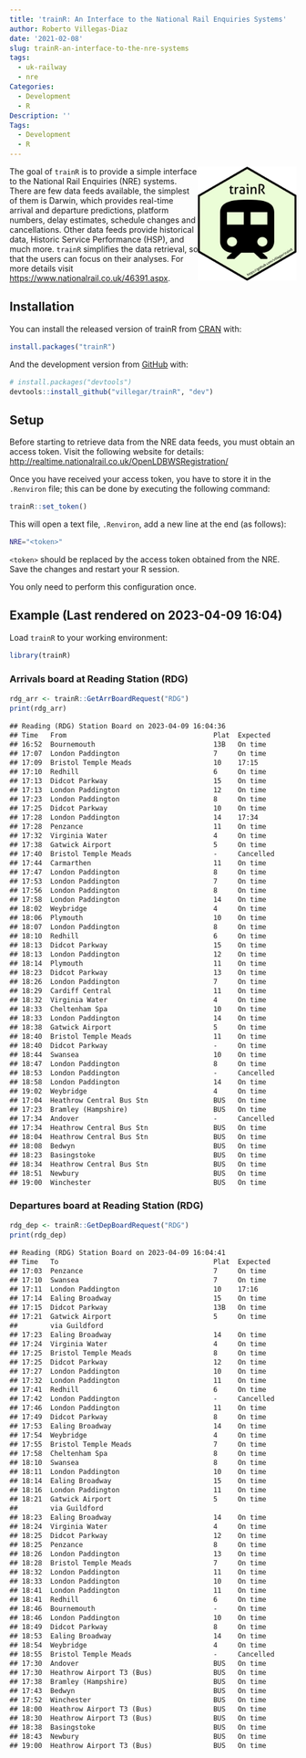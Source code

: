 ```yaml
---
title: 'trainR: An Interface to the National Rail Enquiries Systems'
author: Roberto Villegas-Diaz
date: '2021-02-08'
slug: trainR-an-interface-to-the-nre-systems
tags:
  - uk-railway
  - nre
Categories:
  - Development
  - R
Description: ''
Tags:
  - Development
  - R
---
```


<img src="https://raw.githubusercontent.com/villegar/trainR/main/inst/images/logo.png" alt="logo" align="right" height=200px/>

The goal of `trainR` is to provide a simple interface to the 
National Rail Enquiries (NRE) systems. There are few data feeds 
available, the simplest of them is Darwin, which provides real-time 
arrival and departure predictions, platform numbers, delay estimates, 
schedule changes and cancellations. Other data feeds provide historical 
data, Historic Service Performance (HSP), and much more. `trainR` 
simplifies the data retrieval, so that the users can focus on their 
analyses. For more details visit 
https://www.nationalrail.co.uk/46391.aspx.

## Installation

You can install the released version of trainR from [CRAN](https://CRAN.R-project.org) with:

``` r
install.packages("trainR")
```

And the development version from [GitHub](https://github.com/) with:

``` r
# install.packages("devtools")
devtools::install_github("villegar/trainR", "dev")
```

## Setup
Before starting to retrieve data from the NRE data feeds, you must obtain an access token. 
Visit the following website for details: http://realtime.nationalrail.co.uk/OpenLDBWSRegistration/

Once you have received your access token, you have to store it in the `.Renviron` file; this can be 
done by executing the following command:


```r
trainR::set_token()
```

This will open a text file, `.Renviron`, add a new line at the end (as follows):

```bash
NRE="<token>"
```

`<token>` should be replaced by the access token obtained from the NRE. Save the changes and restart 
your R session.

You only need to perform this configuration once.

## Example (Last rendered on 2023-04-09 16:04)

Load `trainR` to your working environment:

```r
library(trainR)
```

### Arrivals board at Reading Station (RDG)


```r
rdg_arr <- trainR::GetArrBoardRequest("RDG")
print(rdg_arr)
```

```
## Reading (RDG) Station Board on 2023-04-09 16:04:36
## Time   From                                    Plat  Expected
## 16:52  Bournemouth                             13B   On time
## 17:07  London Paddington                       7     On time
## 17:09  Bristol Temple Meads                    10    17:15
## 17:10  Redhill                                 6     On time
## 17:13  Didcot Parkway                          15    On time
## 17:13  London Paddington                       12    On time
## 17:23  London Paddington                       8     On time
## 17:25  Didcot Parkway                          10    On time
## 17:28  London Paddington                       14    17:34
## 17:28  Penzance                                11    On time
## 17:32  Virginia Water                          4     On time
## 17:38  Gatwick Airport                         5     On time
## 17:40  Bristol Temple Meads                    -     Cancelled
## 17:44  Carmarthen                              11    On time
## 17:47  London Paddington                       8     On time
## 17:53  London Paddington                       7     On time
## 17:56  London Paddington                       8     On time
## 17:58  London Paddington                       14    On time
## 18:02  Weybridge                               4     On time
## 18:06  Plymouth                                10    On time
## 18:07  London Paddington                       8     On time
## 18:10  Redhill                                 6     On time
## 18:13  Didcot Parkway                          15    On time
## 18:13  London Paddington                       12    On time
## 18:14  Plymouth                                11    On time
## 18:23  Didcot Parkway                          13    On time
## 18:26  London Paddington                       7     On time
## 18:29  Cardiff Central                         11    On time
## 18:32  Virginia Water                          4     On time
## 18:33  Cheltenham Spa                          10    On time
## 18:33  London Paddington                       14    On time
## 18:38  Gatwick Airport                         5     On time
## 18:40  Bristol Temple Meads                    11    On time
## 18:40  Didcot Parkway                          -     On time
## 18:44  Swansea                                 10    On time
## 18:47  London Paddington                       8     On time
## 18:53  London Paddington                       -     Cancelled
## 18:58  London Paddington                       14    On time
## 19:02  Weybridge                               4     On time
## 17:04  Heathrow Central Bus Stn                BUS   On time
## 17:23  Bramley (Hampshire)                     BUS   On time
## 17:34  Andover                                 -     Cancelled
## 17:34  Heathrow Central Bus Stn                BUS   On time
## 18:04  Heathrow Central Bus Stn                BUS   On time
## 18:08  Bedwyn                                  BUS   On time
## 18:23  Basingstoke                             BUS   On time
## 18:34  Heathrow Central Bus Stn                BUS   On time
## 18:51  Newbury                                 BUS   On time
## 19:00  Winchester                              BUS   On time
```

### Departures board at Reading Station (RDG)


```r
rdg_dep <- trainR::GetDepBoardRequest("RDG")
print(rdg_dep)
```

```
## Reading (RDG) Station Board on 2023-04-09 16:04:41
## Time   To                                      Plat  Expected
## 17:03  Penzance                                7     On time
## 17:10  Swansea                                 7     On time
## 17:11  London Paddington                       10    17:16
## 17:14  Ealing Broadway                         15    On time
## 17:15  Didcot Parkway                          13B   On time
## 17:21  Gatwick Airport                         5     On time
##        via Guildford                           
## 17:23  Ealing Broadway                         14    On time
## 17:24  Virginia Water                          4     On time
## 17:25  Bristol Temple Meads                    8     On time
## 17:25  Didcot Parkway                          12    On time
## 17:27  London Paddington                       10    On time
## 17:32  London Paddington                       11    On time
## 17:41  Redhill                                 6     On time
## 17:42  London Paddington                       -     Cancelled
## 17:46  London Paddington                       11    On time
## 17:49  Didcot Parkway                          8     On time
## 17:53  Ealing Broadway                         14    On time
## 17:54  Weybridge                               4     On time
## 17:55  Bristol Temple Meads                    7     On time
## 17:58  Cheltenham Spa                          8     On time
## 18:10  Swansea                                 8     On time
## 18:11  London Paddington                       10    On time
## 18:14  Ealing Broadway                         15    On time
## 18:16  London Paddington                       11    On time
## 18:21  Gatwick Airport                         5     On time
##        via Guildford                           
## 18:23  Ealing Broadway                         14    On time
## 18:24  Virginia Water                          4     On time
## 18:25  Didcot Parkway                          12    On time
## 18:25  Penzance                                8     On time
## 18:26  London Paddington                       13    On time
## 18:28  Bristol Temple Meads                    7     On time
## 18:32  London Paddington                       11    On time
## 18:33  London Paddington                       10    On time
## 18:41  London Paddington                       11    On time
## 18:41  Redhill                                 6     On time
## 18:46  Bournemouth                             -     On time
## 18:46  London Paddington                       10    On time
## 18:49  Didcot Parkway                          8     On time
## 18:53  Ealing Broadway                         14    On time
## 18:54  Weybridge                               4     On time
## 18:55  Bristol Temple Meads                    -     Cancelled
## 17:30  Andover                                 BUS   On time
## 17:30  Heathrow Airport T3 (Bus)               BUS   On time
## 17:38  Bramley (Hampshire)                     BUS   On time
## 17:43  Bedwyn                                  BUS   On time
## 17:52  Winchester                              BUS   On time
## 18:00  Heathrow Airport T3 (Bus)               BUS   On time
## 18:30  Heathrow Airport T3 (Bus)               BUS   On time
## 18:38  Basingstoke                             BUS   On time
## 18:43  Newbury                                 BUS   On time
## 19:00  Heathrow Airport T3 (Bus)               BUS   On time
```
